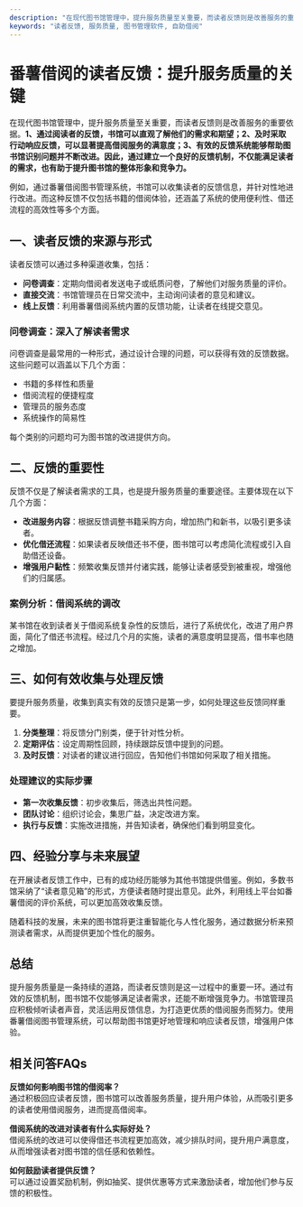 ```yaml
---
description: "在现代图书馆管理中，提升服务质量至关重要，而读者反馈则是改善服务的重要依据。**1、通过阅读者的反馈，书馆可以直观了解他们的需求和期望；2、及时采取行动响应反馈，可以显著提高借阅服务的满意度；3、有效的反馈系统能够帮助图书馆识别问题并不断改进。因此，通过建立一个良好的反馈机制，不仅能满足读者的需求，也有助于提升图书馆的整体形象和竞争力。** "
keywords: "读者反馈, 服务质量, 图书管理软件, 自助借阅"
---
```

# 番薯借阅的读者反馈：提升服务质量的关键

在现代图书馆管理中，提升服务质量至关重要，而读者反馈则是改善服务的重要依据。**1、通过阅读者的反馈，书馆可以直观了解他们的需求和期望；2、及时采取行动响应反馈，可以显著提高借阅服务的满意度；3、有效的反馈系统能够帮助图书馆识别问题并不断改进。因此，通过建立一个良好的反馈机制，不仅能满足读者的需求，也有助于提升图书馆的整体形象和竞争力。** 

例如，通过番薯借阅图书管理系统，书馆可以收集读者的反馈信息，并针对性地进行改进。而这种反馈不仅包括书籍的借阅体验，还涵盖了系统的使用便利性、借还流程的高效性等多个方面。

## **一、读者反馈的来源与形式**

读者反馈可以通过多种渠道收集，包括：

- **问卷调查**：定期向借阅者发送电子或纸质问卷，了解他们对服务质量的评价。
- **直接交流**：书馆管理员在日常交流中，主动询问读者的意见和建议。
- **线上反馈**：利用番薯借阅系统内置的反馈功能，让读者在线提交意见。

### **问卷调查：深入了解读者需求**

问卷调查是最常用的一种形式，通过设计合理的问题，可以获得有效的反馈数据。这些问题可以涵盖以下几个方面：

- 书籍的多样性和质量
- 借阅流程的便捷程度
- 管理员的服务态度
- 系统操作的简易性

每个类别的问题均可为图书馆的改进提供方向。

## **二、反馈的重要性**

反馈不仅是了解读者需求的工具，也是提升服务质量的重要途径。主要体现在以下几个方面：

- **改进服务内容**：根据反馈调整书籍采购方向，增加热门和新书，以吸引更多读者。
- **优化借还流程**：如果读者反映借还书不便，图书馆可以考虑简化流程或引入自助借还设备。
- **增强用户黏性**：频繁收集反馈并付诸实践，能够让读者感受到被重视，增强他们的归属感。

### **案例分析：借阅系统的调改**

某书馆在收到读者关于借阅系统复杂性的反馈后，进行了系统优化，改进了用户界面，简化了借还书流程。经过几个月的实施，读者的满意度明显提高，借书率也随之增加。

## **三、如何有效收集与处理反馈**

要提升服务质量，收集到真实有效的反馈只是第一步，如何处理这些反馈同样重要。

1. **分类整理**：将反馈分门别类，便于针对性分析。
2. **定期评估**：设定周期性回顾，持续跟踪反馈中提到的问题。
3. **及时反馈**：对读者的建议进行回应，告知他们书馆如何采取了相关措施。

### **处理建议的实际步骤**

- **第一次收集反馈**：初步收集后，筛选出共性问题。
- **团队讨论**：组织讨论会，集思广益，决定改进方案。
- **执行与反馈**：实施改进措施，并告知读者，确保他们看到明显变化。

## **四、经验分享与未来展望**

在开展读者反馈工作中，已有的成功经历能够为其他书馆提供借鉴。例如，多数书馆采纳了“读者意见箱”的形式，方便读者随时提出意见。此外，利用线上平台如番薯借阅的评价系统，可以更加高效收集反馈。

随着科技的发展，未来的图书馆将更注重智能化与人性化服务，通过数据分析来预测读者需求，从而提供更加个性化的服务。

## **总结**

提升服务质量是一条持续的道路，而读者反馈则是这一过程中的重要一环。通过有效的反馈机制，图书馆不仅能够满足读者需求，还能不断增强竞争力。书馆管理员应积极倾听读者声音，灵活运用反馈信息，为打造更优质的借阅服务而努力。使用番薯借阅图书管理系统，可以帮助图书馆更好地管理和响应读者反馈，增强用户体验。

## 相关问答FAQs

**反馈如何影响图书馆的借阅率？**  
通过积极回应读者反馈，图书馆可以改善服务质量，提升用户体验，从而吸引更多的读者使用借阅服务，进而提高借阅率。

**借阅系统的改进对读者有什么实际好处？**  
借阅系统的改进可以使得借还书流程更加高效，减少排队时间，提升用户满意度，从而增强读者对图书馆的信任感和依赖性。

**如何鼓励读者提供反馈？**  
可以通过设置奖励机制，例如抽奖、提供优惠等方式来激励读者，增加他们参与反馈的积极性。
